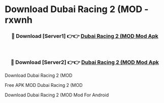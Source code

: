# Download Dubai Racing 2 (MOD - rxwnh



<div align="center">
<h3>🔴 Download [Server1] 👉👉 <a href="https://momento.my/?title=Dubai_Racing_2_(MOD">Dubai Racing 2 (MOD Mod Apk</a></h3><br>

<h3>🔴 Download [Server2] 👉👉 <a href="https://momento.my/?title=Dubai_Racing_2_(MOD">Dubai Racing 2 (MOD Mod Apk</a></h3>
</div>



Download Dubai Racing 2 (MOD 

Free APK MOD Dubai Racing 2 (MOD 

Download Dubai Racing 2 (MOD Mod For Android
